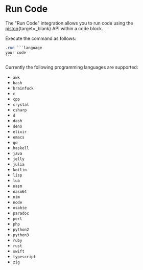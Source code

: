 # Run Code

The "Run Code" integration allows you to run code using the [piston](https://github.com/engineer-man/piston){target=_blank} API within a code block.

Execute the command as follows:

````css
.run ```language
your code
```
````

Currently the following programming languages are supported:

- `awk`
- `bash`
- `brainfuck`
- `c`
- `cpp`
- `crystal`
- `csharp`
- `d`
- `dash`
- `deno`
- `elixir`
- `emacs`
- `go`
- `haskell`
- `java`
- `jelly`
- `julia`
- `kotlin`
- `lisp`
- `lua`
- `nasm`
- `nasm64`
- `nim`
- `node`
- `osabie`
- `paradoc`
- `perl`
- `php`
- `python2`
- `python3`
- `ruby`
- `rust`
- `swift`
- `typescript`
- `zig`
